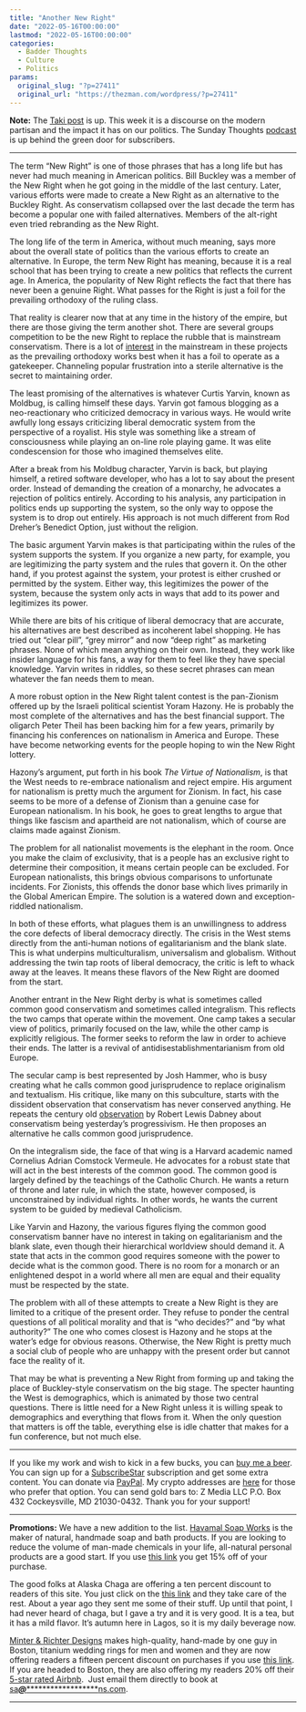 ```yaml
---
title: "Another New Right"
date: "2022-05-16T00:00:00"
lastmod: "2022-05-16T00:00:00"
categories:
  - Badder Thoughts
  - Culture
  - Politics
params:
  original_slug: "?p=27411"
  original_url: "https://thezman.com/wordpress/?p=27411"
---
```


**Note:** The
<a href="https://www.takimag.com/article/the-partisan-vs-reality/"
rel="noopener" target="_blank">Taki post</a> is up. This week it is a
discourse on the modern partisan and the impact it has on our politics.
The Sunday Thoughts
<a href="https://www.subscribestar.com/posts/600619" rel="noopener"
target="_blank">podcast</a> is up behind the green door for subscribers.

------------------------------------------------------------------------

The term “New Right” is one of those phrases that has a long life but
has never had much meaning in American politics. Bill Buckley was a
member of the New Right when he got going in the middle of the last
century. Later, various efforts were made to create a New Right as an
alternative to the Buckley Right. As conservatism collapsed over the
last decade the term has become a popular one with failed alternatives.
Members of the alt-right even tried rebranding as the New Right.

The long life of the term in America, without much meaning, says more
about the overall state of politics than the various efforts to create
an alternative. In Europe, the term New Right has meaning, because it is
a real school that has been trying to create a new politics that
reflects the current age. In America, the popularity of New Right
reflects the fact that there has never been a genuine Right. What passes
for the Right is just a foil for the prevailing orthodoxy of the ruling
class.

That reality is clearer now that at any time in the history of the
empire, but there are those giving the term another shot. There are
several groups competition to be the new Right to replace the rubble
that is mainstream conservatism. There is a lot of <a
href="https://www.vanityfair.com/news/2022/04/inside-the-new-right-where-peter-thiel-is-placing-his-biggest-bets"
rel="noopener" target="_blank">interest</a> in the mainstream in these
projects as the prevailing orthodoxy works best when it has a foil to
operate as a gatekeeper. Channeling popular frustration into a sterile
alternative is the secret to maintaining order.

The least promising of the alternatives is whatever Curtis Yarvin, known
as Moldbug, is calling himself these days. Yarvin got famous blogging as
a neo-reactionary who criticized democracy in various ways. He would
write awfully long essays criticizing liberal democratic system from the
perspective of a royalist. His style was something like a stream of
consciousness while playing an on-line role playing game. It was elite
condescension for those who imagined themselves elite.

After a break from his Moldbug character, Yarvin is back, but playing
himself, a retired software developer, who has a lot to say about the
present order. Instead of demanding the creation of a monarchy, he
advocates a rejection of politics entirely. According to his analysis,
any participation in politics ends up supporting the system, so the only
way to oppose the system is to drop out entirely. His approach is not
much different from Rod Dreher’s Benedict Option, just without the
religion.

The basic argument Yarvin makes is that participating within the rules
of the system supports the system. If you organize a new party, for
example, you are legitimizing the party system and the rules that govern
it. On the other hand, if you protest against the system, your protest
is either crushed or permitted by the system. Either way, this
legitimizes the power of the system, because the system only acts in
ways that add to its power and legitimizes its power.

While there are bits of his critique of liberal democracy that are
accurate, his alternatives are best described as incoherent label
shopping. He has tried out “clear pill”, “grey mirror” and now “deep
right” as marketing phrases. None of which mean anything on their own.
Instead, they work like insider language for his fans, a way for them to
feel like they have special knowledge. Yarvin writes in riddles, so
these secret phrases can mean whatever the fan needs them to mean.

A more robust option in the New Right talent contest is the pan-Zionism
offered up by the Israeli political scientist Yoram Hazony. He is
probably the most complete of the alternatives and has the best
financial support. The oligarch Peter Theil has been backing him for a
few years, primarily by financing his conferences on nationalism in
America and Europe. These have become networking events for the people
hoping to win the New Right lottery.

Hazony’s argument, put forth in his book *The Virtue of Nationalism*, is
that the West needs to re-embrace nationalism and reject empire. His
argument for nationalism is pretty much the argument for Zionism. In
fact, his case seems to be more of a defense of Zionism than a genuine
case for European nationalism. In his book, he goes to great lengths to
argue that things like fascism and apartheid are not nationalism, which
of course are claims made against Zionism.

The problem for all nationalist movements is the elephant in the room.
Once you make the claim of exclusivity, that is a people has an
exclusive right to determine their composition, it means certain people
can be excluded. For European nationalists, this brings obvious
comparisons to unfortunate incidents. For Zionists, this offends the
donor base which lives primarily in the Global American Empire. The
solution is a watered down and exception-riddled nationalism.

In both of these efforts, what plagues them is an unwillingness to
address the core defects of liberal democracy directly. The crisis in
the West stems directly from the anti-human notions of egalitarianism
and the blank slate. This is what underpins multiculturalism,
universalism and globalism. Without addressing the twin tap roots of
liberal democracy, the critic is left to whack away at the leaves. It
means these flavors of the New Right are doomed from the start.

Another entrant in the New Right derby is what is sometimes called
common good conservatism and sometimes called integralism. This reflects
the two camps that operate within the movement. One camp takes a secular
view of politics, primarily focused on the law, while the other camp is
explicitly religious. The former seeks to reform the law in order to
achieve their ends. The latter is a revival of
antidisestablishmentarianism from old Europe.

The secular camp is best represented by Josh Hammer, who is busy
creating what he calls common good jurisprudence to replace originalism
and textualism. His critique, like many on this subculture, starts with
the dissident observation that conservatism has never conserved
anything. He repeats the century old <a
href="https://www.goodreads.com/author/quotes/904468.Robert_Lewis_Dabney"
rel="noopener" target="_blank">observation</a> by Robert Lewis Dabney
about conservatism being yesterday’s progressivism. He then proposes an
alternative he calls common good jurisprudence.

On the integralism side, the face of that wing is a Harvard academic
named Cornelius Adrian Comstock Vermeule. He advocates for a robust
state that will act in the best interests of the common good. The common
good is largely defined by the teachings of the Catholic Church. He
wants a return of throne and later rule, in which the state, however
composed, is unconstrained by individual rights. In other words, he
wants the current system to be guided by medieval Catholicism.

Like Yarvin and Hazony, the various figures flying the common good
conservatism banner have no interest in taking on egalitarianism and the
blank slate, even though their hierarchical worldview should demand it.
A state that acts in the common good requires someone with the power to
decide what is the common good. There is no room for a monarch or an
enlightened despot in a world where all men are equal and their equality
must be respected by the state.

The problem with all of these attempts to create a New Right is they are
limited to a critique of the present order. They refuse to ponder the
central questions of all political morality and that is “who decides?”
and “by what authority?” The one who comes closest is Hazony and he
stops at the water’s edge for obvious reasons. Otherwise, the New Right
is pretty much a social club of people who are unhappy with the present
order but cannot face the reality of it.

That may be what is preventing a New Right from forming up and taking
the place of Buckley-style conservatism on the big stage. The specter
haunting the West is demographics, which is animated by those two
central questions. There is little need for a New Right unless it is
willing speak to demographics and everything that flows from it. When
the only question that matters is off the table, everything else is idle
chatter that makes for a fun conference, but not much else.

------------------------------------------------------------------------

If you like my work and wish to kick in a few bucks, you can
<a href="https://www.buymeacoffee.com/mujolulu" rel="noopener"
target="_blank">buy me a beer</a>. You can sign up for a
<a href="https://www.subscribestar.com/the-z-blog" rel="noopener"
target="_blank">SubscribeStar</a> subscription and get some extra
content. You can donate via <a
href="https://www.paypal.com/donate/?cmd=_s-xclick&amp;hosted_button_id=UDAS2Q8JYA6CN&amp;source=url"
rel="noopener" target="_blank">PayPal</a>. My crypto addresses are
<a href="https://thezman.com/wordpress/?page_id=22713" rel="noopener"
target="_blank">here</a> for those who prefer that option. You can send
gold bars to: Z Media LLC P.O. Box 432 Cockeysville, MD 21030-0432.
Thank you for your support!

------------------------------------------------------------------------

**Promotions:** We have a new addition to the list.
<a href="https://havamalsoapworks.com/" rel="noopener"
target="_blank">Havamal Soap Works</a> is the maker of natural, handmade
soap and bath products. If you are looking to reduce the volume of
man-made chemicals in your life, all-natural personal products are a
good start. If you use
<a href="https://havamalsoapworks.com/discount/ZMAN" rel="noopener"
target="_blank">this link</a> you get 15% off of your purchase.

The good folks at Alaska Chaga are offering a ten percent discount to
readers of this site. You just click on the
<a href="https://alaskachaga.us/discount/ZMAN" rel="noopener noreferrer"
target="_blank">this link</a> and they take care of the rest. About a
year ago they sent me some of their stuff. Up until that point, I had
never heard of chaga, but I gave a try and it is very good. It is a tea,
but it has a mild flavor. It’s autumn here in Lagos, so it is my daily
beverage now.

<a href="https://www.minterandrichterdesigns.com/"
rel="noreferrer nofollow noopener" target="_blank">Minter &amp; Richter
Designs</a> makes high-quality, hand-made by one guy in Boston, titanium
wedding rings for men and women and they are now offering readers a
fifteen percent discount on purchases if you use
<a href="https://www.minterandrichterdesigns.com/discount/ZMAN"
rel="noreferrer nofollow noopener" target="_blank">this link</a>.
<span class="highlight"><span class="colour"><span class="font"><span class="size">If
you are headed to Boston, they are also offering my readers 20% off
their <a
href="https://www.airbnb.com/users/7988017/listings?user_id=7988017&amp;s=3"
rel="noopener noreferrer" target="_blank">5-star rated Airbnb</a>.  Just
email them directly to book at
<a href="mailto:sa***@*********************ns.com"
data-original-string="2UtvyHZ/XIM9LjCrXQKh2Q==cb7mubeOrfwADUyex9etTMfEVg9mpPuTu09i6D2lHWhCgAgjwv7PChiT2PzCCRv7J+U"><span
class="apbct-email-encoder"
data-original-string="waUM7SvoZ74D2PqMbSNlPQ==cb7ugntS4Q7N1LnL7kl7HTyciKYPsrrmzoggwEMemDUUoraEpexmRtb1ZBH3V3IFh8G"
title="This contact has been encoded by Anti-Spam by CleanTalk. Click to decode. To finish the decoding make sure that JavaScript is enabled in your browser.">sa<span
class="apbct-blur">***</span>@<span
class="apbct-blur">*********************</span>ns.com</span></a>.</span></span></span></span>

------------------------------------------------------------------------
